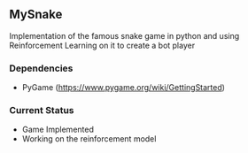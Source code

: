 ## MySnake
Implementation of the famous snake game in python and using Reinforcement Learning on it to create a bot player

### Dependencies
- PyGame (https://www.pygame.org/wiki/GettingStarted)

### Current Status
- Game Implemented
- Working on the reinforcement model

